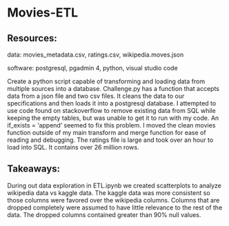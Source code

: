 # Movies-ETL
## Resources: 
data: movies_metadata.csv, ratings.csv, wikipedia.moves.json

software: postgresql, pgadmin 4, python, visual studio code


Create a python script capable of transforming and loading data from multiple sources into a database. Challenge.py has a function that accepts data from a json file and two csv files. It cleans the data to our specifications and then loads it into a postgresql database. I attempted to use code found on stackoverflow to remove existing data from SQL while keeping the empty tables, but was unable to get it to run with my code. An if_exists = ‘append’ seemed to fix this problem. I moved the clean movies function outside of my main transform and merge function for ease of reading and debugging. The ratings file is large and took over an hour to load into SQL. It contains over 26 million rows.

## Takeaways:
During out data exploration in ETL.ipynb we created scatterplots to analyze wikipedia data vs kaggle data. The kaggle data was more consistent so those columns were favored over the wikipedia columns. Columns that are dropped completely were assumed to have little relevance to the rest of the data. The dropped columns contained greater than 90% null values.  

